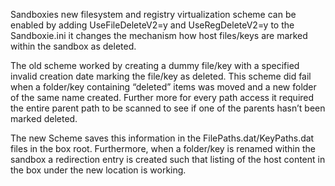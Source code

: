 Sandboxies new filesystem and registry virtualization scheme can be enabled by adding UseFileDeleteV2=y and UseRegDeleteV2=y to the Sandboxie.ini it changes the mechanism how host files/keys are marked within the sandbox as deleted.

The old scheme worked by creating a dummy file/key with a specified invalid creation date marking the file/key as deleted. This scheme did fail when a folder/key containing “deleted” items was moved and a new folder of the same name created. Further more for every path access it required the entire parent path to be scanned to see if one of the parents hasn’t been marked deleted.

The new Scheme saves this information in the FilePaths.dat/KeyPaths.dat files in the box root. Furthermore, when a folder/key is renamed within the sandbox a redirection entry is created such that listing of the host content in the box under the new location is working.
